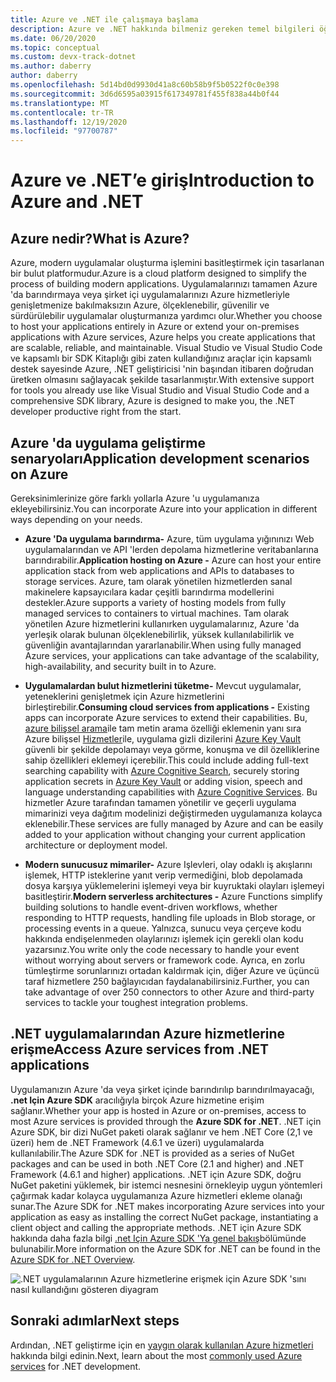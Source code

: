 ```yaml
---
title: Azure ve .NET ile çalışmaya başlama
description: Azure ve .NET hakkında bilmeniz gereken temel bilgileri öğrenin.
ms.date: 06/20/2020
ms.topic: conceptual
ms.custom: devx-track-dotnet
ms.author: daberry
author: daberry
ms.openlocfilehash: 5d14bd0d9930d41a8c60b58b9f5b0522f0c0e398
ms.sourcegitcommit: 3d6d6595a03915f617349781f455f838a44b0f44
ms.translationtype: MT
ms.contentlocale: tr-TR
ms.lasthandoff: 12/19/2020
ms.locfileid: "97700787"
---
```

# <a name="introduction-to-azure-and-net"></a><span data-ttu-id="2faa1-103">Azure ve .NET’e giriş</span><span class="sxs-lookup"><span data-stu-id="2faa1-103">Introduction to Azure and .NET</span></span>

## <a name="what-is-azure"></a><span data-ttu-id="2faa1-104">Azure nedir?</span><span class="sxs-lookup"><span data-stu-id="2faa1-104">What is Azure?</span></span>

<span data-ttu-id="2faa1-105">Azure, modern uygulamalar oluşturma işlemini basitleştirmek için tasarlanan bir bulut platformudur.</span><span class="sxs-lookup"><span data-stu-id="2faa1-105">Azure is a cloud platform designed to simplify the process of building modern applications.</span></span>  <span data-ttu-id="2faa1-106">Uygulamalarınızı tamamen Azure 'da barındırmaya veya şirket içi uygulamalarınızı Azure hizmetleriyle genişletmenize bakılmaksızın Azure, ölçeklenebilir, güvenilir ve sürdürülebilir uygulamalar oluşturmanıza yardımcı olur.</span><span class="sxs-lookup"><span data-stu-id="2faa1-106">Whether you choose to host your applications entirely in Azure or extend your on-premises applications with Azure services, Azure helps you create applications that are scalable, reliable, and maintainable.</span></span>  <span data-ttu-id="2faa1-107">Visual Studio ve Visual Studio Code ve kapsamlı bir SDK Kitaplığı gibi zaten kullandığınız araçlar için kapsamlı destek sayesinde Azure, .NET geliştiricisi 'nin başından itibaren doğrudan üretken olmasını sağlayacak şekilde tasarlanmıştır.</span><span class="sxs-lookup"><span data-stu-id="2faa1-107">With extensive support for tools you already use like Visual Studio and Visual Studio Code and a comprehensive SDK library, Azure is designed to make you, the .NET developer productive right from the start.</span></span>

## <a name="application-development-scenarios-on-azure"></a><span data-ttu-id="2faa1-108">Azure 'da uygulama geliştirme senaryoları</span><span class="sxs-lookup"><span data-stu-id="2faa1-108">Application development scenarios on Azure</span></span>

<span data-ttu-id="2faa1-109">Gereksinimlerinize göre farklı yollarla Azure 'u uygulamanıza ekleyebilirsiniz.</span><span class="sxs-lookup"><span data-stu-id="2faa1-109">You can incorporate Azure into your application in different ways depending on your needs.</span></span>

- <span data-ttu-id="2faa1-110">**Azure 'Da uygulama barındırma-** Azure, tüm uygulama yığınınızı Web uygulamalarından ve API 'lerden depolama hizmetlerine veritabanlarına barındırabilir.</span><span class="sxs-lookup"><span data-stu-id="2faa1-110">**Application hosting on Azure -** Azure can host your entire application stack from web applications and APIs to databases to storage services.</span></span> <span data-ttu-id="2faa1-111">Azure, tam olarak yönetilen hizmetlerden sanal makinelere kapsayıcılara kadar çeşitli barındırma modellerini destekler.</span><span class="sxs-lookup"><span data-stu-id="2faa1-111">Azure supports a variety of hosting models from fully managed services to containers to virtual machines.</span></span> <span data-ttu-id="2faa1-112">Tam olarak yönetilen Azure hizmetlerini kullanırken uygulamalarınız, Azure 'da yerleşik olarak bulunan ölçeklenebilirlik, yüksek kullanılabilirlik ve güvenliğin avantajlarından yararlanabilir.</span><span class="sxs-lookup"><span data-stu-id="2faa1-112">When using fully managed Azure services, your applications can take advantage of the scalability, high-availability, and security built in to Azure.</span></span>

- <span data-ttu-id="2faa1-113">**Uygulamalardan bulut hizmetlerini tüketme-** Mevcut uygulamalar, yeteneklerini genişletmek için Azure hizmetlerini birleştirebilir.</span><span class="sxs-lookup"><span data-stu-id="2faa1-113">**Consuming cloud services from applications -** Existing apps can incorporate Azure services to extend their capabilities.</span></span>  <span data-ttu-id="2faa1-114">Bu, [azure bilişsel arama](/azure/search/search-what-is-azure-search)ile tam metin arama özelliği eklemenin yanı sıra Azure bilişsel [Hizmetler](/azure/cognitive-services/)ile, uygulama gizli dizilerini [Azure Key Vault](/azure/key-vault/) güvenli bir şekilde depolamayı veya görme, konuşma ve dil özelliklerine sahip özellikleri eklemeyi içerebilir.</span><span class="sxs-lookup"><span data-stu-id="2faa1-114">This could include adding full-text searching capability with [Azure Cognitive Search](/azure/search/search-what-is-azure-search), securely storing application secrets in [Azure Key Vault](/azure/key-vault/) or adding vision, speech and language understanding capabilities with [Azure Cognitive Services](/azure/cognitive-services/).</span></span>  <span data-ttu-id="2faa1-115">Bu hizmetler Azure tarafından tamamen yönetilir ve geçerli uygulama mimarinizi veya dağıtım modelinizi değiştirmeden uygulamanıza kolayca eklenebilir.</span><span class="sxs-lookup"><span data-stu-id="2faa1-115">These services are fully managed by Azure and can be easily added to your application without changing your current application architecture or deployment model.</span></span>

- <span data-ttu-id="2faa1-116">**Modern sunucusuz mimariler-** Azure Işlevleri, olay odaklı iş akışlarını işlemek, HTTP isteklerine yanıt verip vermediğini, blob depolamada dosya karşıya yüklemelerini işlemeyi veya bir kuyruktaki olayları işlemeyi basitleştirir.</span><span class="sxs-lookup"><span data-stu-id="2faa1-116">**Modern serverless architectures -** Azure Functions simplify building solutions to handle event-driven workflows, whether responding to HTTP requests, handling file uploads in Blob storage, or processing events in a queue.</span></span>  <span data-ttu-id="2faa1-117">Yalnızca, sunucu veya çerçeve kodu hakkında endişelenmeden olaylarınızı işlemek için gerekli olan kodu yazarsınız.</span><span class="sxs-lookup"><span data-stu-id="2faa1-117">You write only the code necessary to handle your event without worrying about servers or framework code.</span></span>  <span data-ttu-id="2faa1-118">Ayrıca, en zorlu tümleştirme sorunlarınızı ortadan kaldırmak için, diğer Azure ve üçüncü taraf hizmetlere 250 bağlayıcıdan faydalanabilirsiniz.</span><span class="sxs-lookup"><span data-stu-id="2faa1-118">Further, you can take advantage of over 250 connectors to other Azure and third-party services to tackle your toughest integration problems.</span></span>

## <a name="access-azure-services-from-net-applications"></a><span data-ttu-id="2faa1-119">.NET uygulamalarından Azure hizmetlerine erişme</span><span class="sxs-lookup"><span data-stu-id="2faa1-119">Access Azure services from .NET applications</span></span>

<span data-ttu-id="2faa1-120">Uygulamanızın Azure 'da veya şirket içinde barındırılıp barındırılmayacağı, **.net Için Azure SDK** aracılığıyla birçok Azure hizmetine erişim sağlanır.</span><span class="sxs-lookup"><span data-stu-id="2faa1-120">Whether your app is hosted in Azure or on-premises, access to most Azure services is provided through the **Azure SDK for .NET**.</span></span>  <span data-ttu-id="2faa1-121">.NET için Azure SDK, bir dizi NuGet paketi olarak sağlanır ve hem .NET Core (2,1 ve üzeri) hem de .NET Framework (4.6.1 ve üzeri) uygulamalarda kullanılabilir.</span><span class="sxs-lookup"><span data-stu-id="2faa1-121">The Azure SDK for .NET is provided as a series of NuGet packages and can be used in both .NET Core (2.1 and higher) and .NET Framework (4.6.1 and higher) applications.</span></span> <span data-ttu-id="2faa1-122">.NET için Azure SDK, doğru NuGet paketini yüklemek, bir istemci nesnesini örnekleyip uygun yöntemleri çağırmak kadar kolayca uygulamanıza Azure hizmetleri ekleme olanağı sunar.</span><span class="sxs-lookup"><span data-stu-id="2faa1-122">The Azure SDK for .NET makes incorporating Azure services into your application as easy as installing the correct NuGet package, instantiating a client object and calling the appropriate methods.</span></span> <span data-ttu-id="2faa1-123">.NET için Azure SDK hakkında daha fazla bilgi [.net Için Azure SDK 'Ya genel bakış](./sdk/azure-sdk-for-dotnet.md)bölümünde bulunabilir.</span><span class="sxs-lookup"><span data-stu-id="2faa1-123">More information on the Azure SDK for .NET can be found in the [Azure SDK for .NET Overview](./sdk/azure-sdk-for-dotnet.md).</span></span>

![.NET uygulamalarının Azure hizmetlerine erişmek için Azure SDK 'sını nasıl kullandığını gösteren diyagram](./media/azure-sdk-for-dotnet-overview.png)

## <a name="next-steps"></a><span data-ttu-id="2faa1-125">Sonraki adımlar</span><span class="sxs-lookup"><span data-stu-id="2faa1-125">Next steps</span></span>

<span data-ttu-id="2faa1-126">Ardından, .NET geliştirme için en [yaygın olarak kullanılan Azure hizmetleri](./key-azure-services.md) hakkında bilgi edinin.</span><span class="sxs-lookup"><span data-stu-id="2faa1-126">Next, learn about the most [commonly used Azure services](./key-azure-services.md) for .NET development.</span></span>
